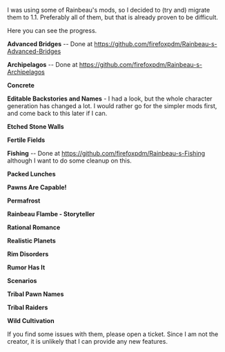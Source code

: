 I was using some of Rainbeau's mods, so I decided to (try and) migrate them to 1.1. Preferably all of them, but that is already proven to be difficult.

Here you can see the progress.

**Advanced Bridges** -- Done at https://github.com/firefoxpdm/Rainbeau-s-Advanced-Bridges

**Archipelagos** -- Done at https://github.com/firefoxpdm/Rainbeau-s-Archipelagos

**Concrete**

**Editable Backstories and Names** - I had a look, but the whole character generation has changed a lot. I would rather go for the simpler mods first, and come back to this later if I can.

**Etched Stone Walls**

**Fertile Fields**

**Fishing** -- Done at https://github.com/firefoxpdm/Rainbeau-s-Fishing although I want to do some cleanup on this.

**Packed Lunches**

**Pawns Are Capable!**

**Permafrost**

**Rainbeau Flambe - Storyteller**

**Rational Romance**

**Realistic Planets**

**Rim Disorders**

**Rumor Has It**

**Scenarios**

**Tribal Pawn Names**

**Tribal Raiders**

**Wild Cultivation**

If you find some issues with them, please open a ticket. Since I am not the creator, it is unlikely that I can provide any new features.

